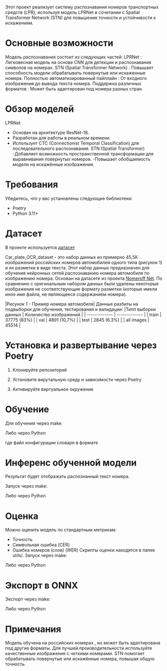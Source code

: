 ### 
Этот проект реализует систему распознавания номеров транспортных средств (LPR), используя модель LPRNet в сочетании с Spatial Transformer Network (STN) для повышения точности и устойчивости к искажениям.

# Основные возможности
Модель распознавания состоит из следующих частей:
LPRNet : Легковесная модель на основе CNN для детекции и распознавания символов на номерах.
STN (Spatial Transformer Network) : Повышает способность модели обрабатывать повернутые или искаженные номера.
Полностью автоматизированный пайплайн : От входного изображения до вывода текста номера.
Поддержка различных форматов : Может быть адаптирован под номера разных стран.

# Обзор моделей
LPRNet
- Основан на архитектуре ResNet-18.
- Разработан для работы в реальном времени.
- Использует CTC (Connectionist Temporal Classification) для последовательного распознавания.
STN (Spatial Transformer)
-Добавляет возможность пространственной трансформации для выравнивания повернутых номеров.
-Повышает обобщаемость модели на искажённые изображения.

# Требования
Убедитесь, что у вас установлены следующие библиотеки:
- Poetry
- Python 3.11+

# Датасет
В проекте используется [датасет](https://huggingface.co/datasets/AY000554/Car_plate_OCR_dataset/tree/main) 

Car_plate_OCR_dataset - это набор данных из примерно 45,5К изображений российских номеров автомобилей одного типа (рисунок 1) и их разметки в виде текста. Этот набор данных предназначен для обучения нейронных сетей распознаванию номера автомобиля по изображению номера.
Основан на датасете из проекта [Nomeroff Net](https://nomeroff.net.ua/#). По сравнению с оригинальным набором данных были удалены некоторые изображения не соответствующие формату разметки (которые имели иное имя файла, не являющееся содержанием номера).

|Рисунок 1 - Пример номера автомобиля|
Данные разбиты на подвыборки для обучения, тестирования и валидации:
|Типп выборки данных | Количество изображений |
| ------------- | ------------- |
| train | 37775 (83%) |
| val   | 4891 (10,7%) |
| test  | 2845 (6.3%) |
| all images | 45514 |

# Установка и развертывание через Poetry
1. Клонируйте репозиторий

2. Установите вирутальную среду и зависимости через Poetry

3. Активируйте виртуальное окружение

# Обучение
Для обучения через make:

Либо через Python

где файл конфигурации словаря в формате

# Инференс обученной модели
Результат будет отображать распознанный текст номера.

Запуск через make:

Либо через Python

# Оценка
Можно оценить модель по стандартным метрикам:

- Точность
- Символьная ошибка (CER)
- Ошибка номеров (слов) (WER)
Скрипты оценки находятся в папке utils/.
Запуск через make:

Либо через Python

# Экспорт в ONNX

Экспорт через make:

Либо через Python


# Примечания
Модель обучена на российских номерах , но может быть адаптирована под другие форматы.
Для лучшей производительности используйте качественные изображения с четкими номерами.
STN помогает обрабатывать повернутые или искажённые номера, повышая общую точность.
